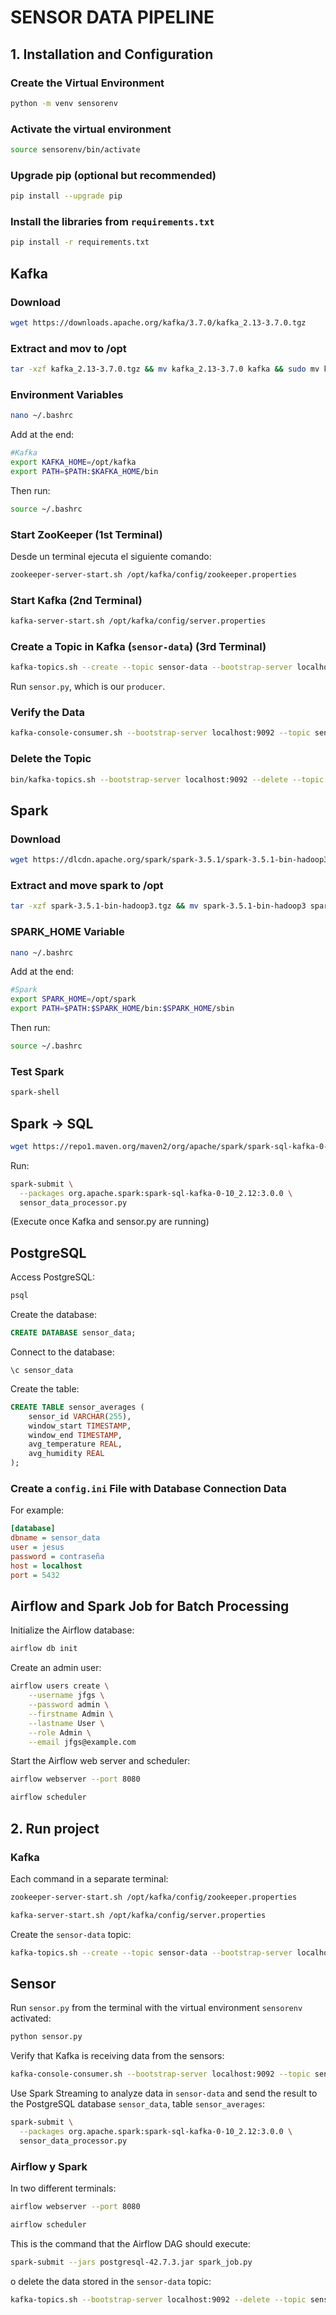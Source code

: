 # SENSOR DATA PIPELINE

## 1. Installation and Configuration
### Create the Virtual Environment
```sh
python -m venv sensorenv
```

### Activate the virtual environment
```sh
source sensorenv/bin/activate
```
### Upgrade pip (optional but recommended)
```sh
pip install --upgrade pip
```
### Install the libraries from `requirements.txt`
```sh
pip install -r requirements.txt
```

## Kafka 

### Download
```sh
wget https://downloads.apache.org/kafka/3.7.0/kafka_2.13-3.7.0.tgz
```

### Extract and mov to /opt
```sh
tar -xzf kafka_2.13-3.7.0.tgz && mv kafka_2.13-3.7.0 kafka && sudo mv kafka /opt && rm kafka_2.13-3.7.0.tgz
```

### Environment Variables

```sh
nano ~/.bashrc
```

Add at the end:

```sh
#Kafka
export KAFKA_HOME=/opt/kafka
export PATH=$PATH:$KAFKA_HOME/bin
```
Then run:
```sh
source ~/.bashrc
```

### Start ZooKeeper (1st Terminal)

Desde un terminal ejecuta el siguiente comando:

```sh
zookeeper-server-start.sh /opt/kafka/config/zookeeper.properties

```
### Start Kafka (2nd Terminal)

```sh
kafka-server-start.sh /opt/kafka/config/server.properties
```

### Create a Topic in Kafka (`sensor-data`) (3rd Terminal)
```sh
kafka-topics.sh --create --topic sensor-data --bootstrap-server localhost:9092 --partitions 1 --replication-factor 1
```

Run `sensor.py`, which is our `producer`.

###  Verify the Data
```sh
kafka-console-consumer.sh --bootstrap-server localhost:9092 --topic sensor-data --from-beginning
```

### Delete the Topic
```sh
bin/kafka-topics.sh --bootstrap-server localhost:9092 --delete --topic sensor-data

```

## Spark

### Download
```sh
wget https://dlcdn.apache.org/spark/spark-3.5.1/spark-3.5.1-bin-hadoop3.tgz
```

### Extract and move spark to /opt
```sh
tar -xzf spark-3.5.1-bin-hadoop3.tgz && mv spark-3.5.1-bin-hadoop3 spark && sudo mv spark /opt && rm spark-3.5.1-bin-hadoop3.tgz
```

### SPARK_HOME Variable
```sh
nano ~/.bashrc
```
Add at the end:
```sh
#Spark
export SPARK_HOME=/opt/spark
export PATH=$PATH:$SPARK_HOME/bin:$SPARK_HOME/sbin
```
Then run:
```sh
source ~/.bashrc
```
### Test Spark
```sh
spark-shell
```


## Spark -> SQL
```sh
wget https://repo1.maven.org/maven2/org/apache/spark/spark-sql-kafka-0-10_2.12/3.0.0/spark-sql-kafka-0-10_2.12-3.0.0.jar
```

Run:
```sh
spark-submit \
  --packages org.apache.spark:spark-sql-kafka-0-10_2.12:3.0.0 \
  sensor_data_processor.py
```
(Execute once Kafka and sensor.py are running)


## PostgreSQL
Access PostgreSQL:
```sh
psql
```
Create the database:
```sql
CREATE DATABASE sensor_data;
```
Connect to the database:
```
\c sensor_data
```
Create the table:
```sql
CREATE TABLE sensor_averages (
    sensor_id VARCHAR(255),
    window_start TIMESTAMP,
    window_end TIMESTAMP,
    avg_temperature REAL,
    avg_humidity REAL
);
```
### Create a `config.ini` File with Database Connection Data

For example:
```ini
[database]
dbname = sensor_data
user = jesus
password = contraseña
host = localhost
port = 5432
```

## Airflow and Spark Job for Batch Processing

Initialize the Airflow database:
```sh
airflow db init
```

Create an admin user:
```sh
airflow users create \
    --username jfgs \
    --password admin \
    --firstname Admin \
    --lastname User \
    --role Admin \
    --email jfgs@example.com
```
Start the Airflow web server and scheduler:
```sh
airflow webserver --port 8080
```

```sh
airflow scheduler
```

## 2. Run project

### Kafka
Each command in a separate terminal:
```sh
zookeeper-server-start.sh /opt/kafka/config/zookeeper.properties
```
```sh
kafka-server-start.sh /opt/kafka/config/server.properties
```

Create the `sensor-data` topic:

```sh
kafka-topics.sh --create --topic sensor-data --bootstrap-server localhost:9092 --partitions 1 --replication-factor 1
```

## Sensor
Run `sensor.py` from the terminal with the virtual environment `sensorenv` activated:
```sh
python sensor.py
```

Verify that Kafka is receiving data from the sensors:
```sh
kafka-console-consumer.sh --bootstrap-server localhost:9092 --topic sensor-data --from-beginning
```
Use Spark Streaming to analyze data in `sensor-data` and send the result to the PostgreSQL database `sensor_data`, table `sensor_averages`:

```sh
spark-submit \
  --packages org.apache.spark:spark-sql-kafka-0-10_2.12:3.0.0 \
  sensor_data_processor.py
```

### Airflow y Spark
In two different terminals:
```sh
airflow webserver --port 8080
```
```sh
airflow scheduler
```

This is the command that the Airflow DAG should execute:
```sh
spark-submit --jars postgresql-42.7.3.jar spark_job.py
```

o delete the data stored in the `sensor-data` topic:
```sh
kafka-topics.sh --bootstrap-server localhost:9092 --delete --topic sensor-data
```
